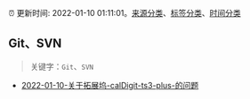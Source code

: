 :alarm_clock: 更新时间: 2022-01-10 01:11:01。[来源分类](../README.md)、[标签分类](../TAGS.md)、[时间分类](../TIMELINE.md)

## Git、SVN


> 关键字：`Git`、`SVN`



- [2022-01-10-关于拓展坞-calDigit-ts3-plus-的问题](https://www.v2ex.com/t/827211) 
